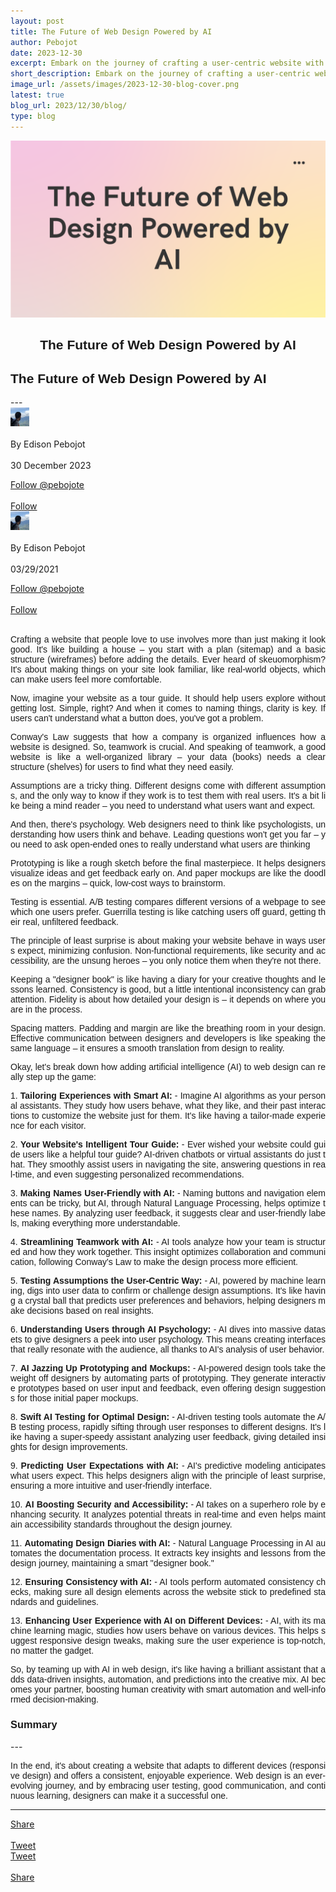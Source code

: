 ```yaml
---
layout: post
title: The Future of Web Design Powered by AI
author: Pebojot
date: 2023-12-30
excerpt: Embark on the journey of crafting a user-centric website with a holistic approach to web design. From foundational elements like sitemaps and wireframes to the nuances of psychological insights, this exploration covers essential principles and methodologies.
short_description: Embark on the journey of crafting a user-centric website with a holistic approach to web design. 
image_url: /assets/images/2023-12-30-blog-cover.png
latest: true
blog_url: 2023/12/30/blog/
type: blog
---
```

<img src="/assets/images/2023-12-30-blog-cover.png" class="rounded img-fluid">

<div class="desktop__size " style="text-align: center;font-family:sans-serif;word-spacing: 0px;">
    <h2>The Future of Web Design Powered by AI</h2>
</div>
<div class="mobile__size " style="text-align: justify;word-break: break-all;font-family:sans-serif;word-spacing: 0px;">
    <h2>The Future of Web Design Powered by AI</h2>
</div>
---

  <div class="desktop__size ">
    <div class="d-flex align-items-center">
      <div class="align-self-center">
        <small class="text-muted">
          <img src="/assets/images/2.webp" width="30" height="30" class="img-fluid rounded-circle"
            alt="Edison Pebojot">
        </small>
      </div>
      &nbsp;
      <div class="align-self-center">
        By Edison Pebojot
      </div>
      &nbsp;
      <div class="align-self-center">
        30 December 2023
      </div>
    </div>
    <p></p>
    <div class="d-flex align-items-center">
      <div class="align-self-center">
        <a href="https://twitter.com/pebojote?ref_src=twsrc%5Etfw" class="twitter-follow-button" data-size="large"
          data-show-screen-name="false" data-show-count="false">Follow @pebojote</a>
        <script async src="https://platform.twitter.com/widgets.js" charset="utf-8"></script>
      </div>
      &nbsp;
      <div class="align-self-center">
        <a class="github-button" href="https://github.com/pebojote"
          data-color-scheme="no-preference: light; light: light; dark: light;" data-size="large"
          aria-label="Follow @pebojote on GitHub">Follow</a>
      </div>
    </div>
  </div>


<div class="mobile__size">
    <div class="d-flex align-items-center">
        <div class="align-self-center">
            <small class="text-muted">
                <img src="/assets/images/2.webp" width="30" height="30" class="img-fluid rounded-circle"  alt="Edison Pebojot">
            </small>
        </div>
        &nbsp;
        <div class="align-self-center">
            By Edison Pebojot
        </div>
        &nbsp;
        <div class="align-self-center flex-grow-1">
            03/29/2021
        </div>
    </div>
    <p></p>
    <div class="d-flex align-items-center justify-content-start">
        <div class="align-self-center">
            <a href="https://twitter.com/pebojote?ref_src=twsrc%5Etfw" class="twitter-follow-button align-self-center" data-show-screen-name="false" data-show-count="false">Follow @pebojote</a><script async src="https://platform.twitter.com/widgets.js" charset="utf-8"></script>
        </div>
        &nbsp;
        <div class="align-self-center">
            <a class="github-button align-self-center" href="https://github.com/pebojote" aria-label="Follow @pebojote on GitHub">Follow</a>
        </div>
    </div>
</div>
<br />
<div style="text-align: justify;word-break: keep-all;font-family:sans-serif;">
<p>
 Crafting a website that people love to use involves more than just making it look good. It's like building a house – you start with a plan (sitemap) and a basic structure (wireframes) before adding the details. Ever heard of skeuomorphism? It's about making things on your site look familiar, like real-world objects, which can make users feel more comfortable.
</p>
<p>
  Now, imagine your website as a tour guide. It should help users explore without getting lost. Simple, right? And when it comes to naming things, clarity is key. If users can't understand what a button does, you've got a problem.
</p>
<p>
  Conway's Law suggests that how a company is organized influences how a website is designed. So, teamwork is crucial. And speaking of teamwork, a good website is like a well-organized library – your data (books) needs a clear structure (shelves) for users to find what they need easily.
</p>
</div>

<div style="text-align: justify;word-break: break-all;font-family:sans-serif;word-spacing: 0px;">
<p>
  Assumptions are a tricky thing. Different designs come with different assumptions, and the only way to know if they work is to test them with real users. It's a bit like being a mind reader – you need to understand what users want and expect.
</p>
<p>
 And then, there's psychology. Web designers need to think like psychologists, understanding how users think and behave. Leading questions won't get you far – you need to ask open-ended ones to really understand what users are thinking
</p>
<p>
  Prototyping is like a rough sketch before the final masterpiece. It helps designers visualize ideas and get feedback early on. And paper mockups are like the doodles on the margins – quick, low-cost ways to brainstorm.
</p>
</div>

<div style="text-align: justify;word-break: break-all;font-family:sans-serif;word-spacing: 0px;">
<p>
  Testing is essential. A/B testing compares different versions of a webpage to see which one users prefer. Guerrilla testing is like catching users off guard, getting their real, unfiltered feedback.
</p>
</div>

<div style="text-align: justify;word-break: break-all;font-family:sans-serif;word-spacing: 0px;">
<p>
The principle of least surprise is about making your website behave in ways users expect, minimizing confusion. Non-functional requirements, like security and accessibility, are the unsung heroes – you only notice them when they're not there.
</p>
<p>
Keeping a "designer book" is like having a diary for your creative thoughts and lessons learned. Consistency is good, but a little intentional inconsistency can grab attention. Fidelity is about how detailed your design is – it depends on where you are in the process.
</p>
<p>
Spacing matters. Padding and margin are like the breathing room in your design. Effective communication between designers and developers is like speaking the same language – it ensures a smooth translation from design to reality.
</p>
</div>

<div style="text-align: justify;word-break: break-all;font-family:sans-serif;word-spacing: 0px;">
<p>
Okay, let's break down how adding artificial intelligence (AI) to web design can really step up the game:
</p>
<p>
1. <b>Tailoring Experiences with Smart AI:</b>
   - Imagine AI algorithms as your personal assistants. They study how users behave, what they like, and their past interactions to customize the website just for them. It's like having a tailor-made experience for each visitor.
</p>

<p>
2. <b>Your Website's Intelligent Tour Guide:</b>
   - Ever wished your website could guide users like a helpful tour guide? AI-driven chatbots or virtual assistants do just that. They smoothly assist users in navigating the site, answering questions in real-time, and even suggesting personalized recommendations.

</p>

<p>
3. <b>Making Names User-Friendly with AI:</b>
   - Naming buttons and navigation elements can be tricky, but AI, through Natural Language Processing, helps optimize these names. By analyzing user feedback, it suggests clear and user-friendly labels, making everything more understandable.

</p>

<p>
4. <b>Streamlining Teamwork with AI:</b>
   - AI tools analyze how your team is structured and how they work together. This insight optimizes collaboration and communication, following Conway's Law to make the design process more efficient.

</p>

<p>
5. <b>Testing Assumptions the User-Centric Way:</b>
   - AI, powered by machine learning, digs into user data to confirm or challenge design assumptions. It's like having a crystal ball that predicts user preferences and behaviors, helping designers make decisions based on real insights.

</p>

<p>
6. <b>Understanding Users through AI Psychology:</b>
   - AI dives into massive datasets to give designers a peek into user psychology. This means creating interfaces that really resonate with the audience, all thanks to AI's analysis of user behavior.

</p>

<p>
7. <b>AI Jazzing Up Prototyping and Mockups:</b>
   - AI-powered design tools take the weight off designers by automating parts of prototyping. They generate interactive prototypes based on user input and feedback, even offering design suggestions for those initial paper mockups.

</p>

<p>
8. <b>Swift AI Testing for Optimal Design:</b>
   - AI-driven testing tools automate the A/B testing process, rapidly sifting through user responses to different designs. It's like having a super-speedy assistant analyzing user feedback, giving detailed insights for design improvements.

</p>

<p>
9. <b>Predicting User Expectations with AI:</b>
   - AI's predictive modeling anticipates what users expect. This helps designers align with the principle of least surprise, ensuring a more intuitive and user-friendly interface.

</p>

<p>
10. <b>AI Boosting Security and Accessibility:</b>
    - AI takes on a superhero role by enhancing security. It analyzes potential threats in real-time and even helps maintain accessibility standards throughout the design journey.

</p>

<p>
11. <b>Automating Design Diaries with AI:</b>
    - Natural Language Processing in AI automates the documentation process. It extracts key insights and lessons from the design journey, maintaining a smart "designer book."

</p>

<p>
12. <b>Ensuring Consistency with AI:</b>
    - AI tools perform automated consistency checks, making sure all design elements across the website stick to predefined standards and guidelines.

</p>

<p>
13. <b>Enhancing User Experience with AI on Different Devices:</b>
    - AI, with its machine learning magic, studies how users behave on various devices. This helps suggest responsive design tweaks, making sure the user experience is top-notch, no matter the gadget.

</p>
<p>
So, by teaming up with AI in web design, it's like having a brilliant assistant that adds data-driven insights, automation, and predictions into the creative mix. AI becomes your partner, boosting human creativity with smart automation and well-informed decision-making.

</p>
</div>

<div style="text-align: left;font-family:sans-serif;">
<h3>Summary</h3>
</div>
---
<div style="text-align: justify;word-break: break-all;font-family:sans-serif;word-spacing: 0px;">
<p>
In the end, it's about creating a website that adapts to different devices (responsive design) and offers a consistent, enjoyable experience. Web design is an ever-evolving journey, and by embracing user testing, good communication, and continuous learning, designers can make it a successful one.
</p>
</div>

---

<div class="desktop__size ">
  <div class="d-flex align-items-center">
    <div class="align-self-center">
      <div class="fb-share-button align-self-center" style="vertical-align: super;top:-2px" data-href="https://www.pebojot.com/2021/03/29/blog/" data-layout="button" data-size="large"><a target="_blank" href="https://www.facebook.com/sharer/sharer.php?u=https%3A%2F%2Fdevelopers.facebook.com%2Fdocs%2Fplugins%2F&amp;src=sdkpreparse" class="fb-xfbml-parse-ignore">Share</a></div>
    </div>
    &nbsp;
    <div class="align-self-center">
      <a href="https://twitter.com/share?ref_src=twsrc%5Etfw" class="twitter-share-button" data-size="large"
        data-show-screen-name="false" data-show-count="false" data-via="pebojote">Tweet</a>
      <script async src="https://platform.twitter.com/widgets.js" charset="utf-8"></script>
    </div>
  </div>
</div>

<div class="mobile__size">
    <div class="d-flex align-items-center justify-content-start">
        <div class="align-self-center">
            <a href="https://twitter.com/share?ref_src=twsrc%5Etfw" class="twitter-share-button align-self-center" data-show-screen-name="false" data-show-count="false" data-via="pebojote">Tweet</a><script async src="https://platform.twitter.com/widgets.js" charset="utf-8"></script>
        </div>
        &nbsp;
        <div class="align-self-center">
            <div class="fb-share-button align-self-center" style="vertical-align: super;top:-2px" data-href="https://www.pebojot.com/2021/03/29/blog/" data-layout="button" data-size="small"><a target="_blank" href="https://www.facebook.com/sharer/sharer.php?u=https%3A%2F%2Fdevelopers.facebook.com%2Fdocs%2Fplugins%2F&amp;src=sdkpreparse" class="fb-xfbml-parse-ignore">Share</a></div>
        </div>
    </div>
</div>
<br />
<br />
<br />
<br />
<br />